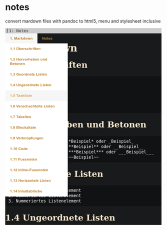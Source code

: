 # notes

convert mardown files with pandoc to html5, menu and stylesheet inclusive

![screenshot](screenshot.png)
